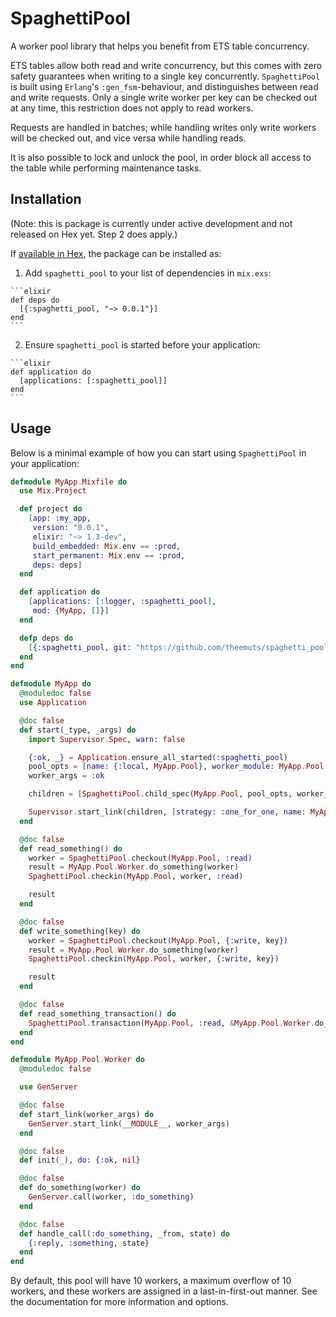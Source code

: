 # SpaghettiPool
A worker pool library that helps you benefit from ETS table concurrency.

ETS tables allow both read and write concurrency, but this comes with zero
safety guarantees when writing to a single key concurrently. `SpaghettiPool`
is built using `Erlang`'s `:gen_fsm`-behaviour, and distinguishes between read
and write requests. Only a single write worker per key can be checked out at
any time, this restriction does not apply to read workers.

Requests are handled in batches; while handling writes only write workers will
be checked out, and vice versa while handling reads.

It is also possible to lock and unlock the pool, in order block all access to
the table while performing maintenance tasks.

## Installation

(Note: this is package is currently under active development and not released
on Hex yet. Step 2 does apply.)

If [available in Hex](https://hex.pm/docs/publish), the package can be installed as:

  1. Add `spaghetti_pool` to your list of dependencies in `mix.exs`:

    ```elixir
    def deps do
      [{:spaghetti_pool, "~> 0.0.1"}]
    end
    ```

  2. Ensure `spaghetti_pool` is started before your application:

    ```elixir
    def application do
      [applications: [:spaghetti_pool]]
    end
    ```

## Usage

Below is a minimal example of how you can start using `SpaghettiPool` in your
application:

```elixir
defmodule MyApp.Mixfile do
  use Mix.Project

  def project do
    [app: :my_app,
     version: "0.0.1",
     elixir: "~> 1.3-dev",
     build_embedded: Mix.env == :prod,
     start_permanent: Mix.env == :prod,
     deps: deps]
  end

  def application do
    [applications: [:logger, :spaghetti_pool],
     mod: {MyApp, []}]
  end

  defp deps do
    [{:spaghetti_pool, git: "https://github.com/theemuts/spaghetti_pool.git", branch: "master"}]
  end
end
```

```elixir
defmodule MyApp do
  @moduledoc false
  use Application

  @doc false
  def start(_type, _args) do
    import Supervisor.Spec, warn: false

    {:ok, _} = Application.ensure_all_started(:spaghetti_pool)
    pool_opts = [name: {:local, MyApp.Pool}, worker_module: MyApp.Pool.Worker]
    worker_args = :ok

    children = [SpaghettiPool.child_spec(MyApp.Pool, pool_opts, worker_args)]

    Supervisor.start_link(children, [strategy: :one_for_one, name: MyApp.PoolSupervisor])
  end

  @doc false
  def read_something() do
    worker = SpaghettiPool.checkout(MyApp.Pool, :read)
    result = MyApp.Pool.Worker.do_something(worker)
    SpaghettiPool.checkin(MyApp.Pool, worker, :read)

    result
  end

  @doc false
  def write_something(key) do
    worker = SpaghettiPool.checkout(MyApp.Pool, {:write, key})
    result = MyApp.Pool.Worker.do_something(worker)
    SpaghettiPool.checkin(MyApp.Pool, worker, {:write, key})

    result
  end

  @doc false
  def read_something_transaction() do
    SpaghettiPool.transaction(MyApp.Pool, :read, &MyApp.Pool.Worker.do_something/1)
  end
end
```

```elixir
defmodule MyApp.Pool.Worker do
  @moduledoc false

  use GenServer

  @doc false
  def start_link(worker_args) do
    GenServer.start_link(__MODULE__, worker_args)
  end

  @doc false
  def init(_), do: {:ok, nil}

  @doc false
  def do_something(worker) do
    GenServer.call(worker, :do_something)
  end

  @doc false
  def handle_call(:do_something, _from, state) do
    {:reply, :something, state}
  end
end
```

By default, this pool will have 10 workers, a maximum overflow of 10 workers,
and these workers are assigned in a last-in-first-out manner. See the
documentation for more information and options.